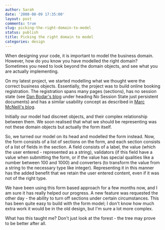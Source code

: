 ```yaml
---
author: Sarah
date: '2008-08-09 17:35:00'
layout: post
comments: true
slug: picking-the-right-domain-to-model
status: publish
title: Picking the right domain to model
categories: design
---
```


When designing your code, it is important to model the business domain. However, how do you know you have modelled the right domain? Sometimes you need to look beyond the domain objects, and see what you are actually implementing.

On my latest project, we started modelling what we thought were the correct business objects. Essentially, the project was to build online booking registration. The registration spans many pages (sections), has no session state (see [Dan Bodar's blog](http://dan.bodar.com/2007/10/06/3/) under heading No Session State just persistent documents) and has a similar usability concept as described in [Marc McNeill's blog](http://www.dancingmango.com/blog/2008/02/12/real-world-forms/).

Initially our model had discreet objects, and their complex relationship between them. We soon realised that what we should be representing was not these domain objects but actually the form itself.

So, we turned our model on its head and modelled the form instead. Now, the form consists of a list of sections on the form, and each section consists of a list of fields in the section. A field consists of a label, the value (which the user entered - represented as a string), validators (if this field have a value when submitting the form, or if the value has special qualities like a number between 100 and 1000) and converters (to transform the value from a string to the necessary type like integer). Representing it in this manner has the added benefit that we retain the user entered content, even if it was not of the right type.

We have been using this form based approach for a few months now, and I am sure it has really helped our progress. A new feature was requested the other day - the ability to turn off sections under certain circumstances. This has been quite easy to build with the form model; I don't know how much extra work it would be in the old design, but I'm sure a lot more complex.

What has this taught me? Don't just look at the forest - the tree may prove to be better after all.
